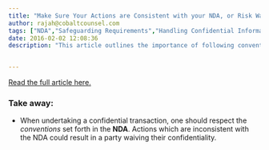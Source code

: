 ```yaml
---
title: "Make Sure Your Actions are Consistent with your NDA, or Risk Waiving All Confidentiality"
author: rajah@cobaltcounsel.com
tags: ["NDA","Safeguarding Requirements","Handling Confidential Information","Commercial Activities","Rajah"]
date: 2016-02-02 12:08:36
description: "This article outlines the importance of following conventions set forth in an NDA to prevent the loss of confidentiality."


---
```





[Read the full article here.](http://www.lexology.com/library/detail.aspx?g=4a7281b1-5a04-4788-b476-b66d070464e3)

 

### Take away:

- When undertaking a confidential transaction, one should respect the *conventions* set forth in the **NDA**. Actions which are inconsistent with the NDA could result in a party waiving their confidentiality.

